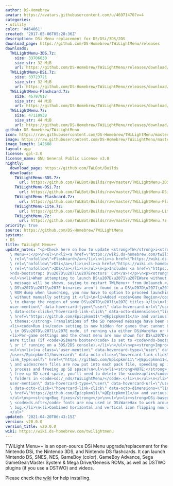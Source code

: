 ```yaml
---
author: DS-Homebrew
avatar: https://avatars.githubusercontent.com/u/46971470?v=4
categories:
- utility
color: '#464061'
created: '2017-05-06T05:28:36Z'
description: DSi Menu replacement for DS/DSi/3DS/2DS
download_page: https://github.com/DS-Homebrew/TWiLightMenu/releases
downloads:
  TWiLightMenu-3DS.7z:
    size: 33706038
    size_str: 32 MiB
    url: https://github.com/DS-Homebrew/TWiLightMenu/releases/download/v20.0.0/TWiLightMenu-3DS.7z
  TWiLightMenu-DSi.7z:
    size: 33723721
    size_str: 32 MiB
    url: https://github.com/DS-Homebrew/TWiLightMenu/releases/download/v20.0.0/TWiLightMenu-DSi.7z
  TWiLightMenu-Flashcard.7z:
    size: 46797817
    size_str: 44 MiB
    url: https://github.com/DS-Homebrew/TWiLightMenu/releases/download/v20.0.0/TWiLightMenu-Flashcard.7z
  TWiLightMenu.7z:
    size: 47110938
    size_str: 44 MiB
    url: https://github.com/DS-Homebrew/TWiLightMenu/releases/download/v20.0.0/TWiLightMenu.7z
github: DS-Homebrew/TWiLightMenu
icon: https://raw.githubusercontent.com/DS-Homebrew/TWiLightMenu/master/booter/Twilight%2B%2B-animated%20icon-fix.gif
image: https://raw.githubusercontent.com/DS-Homebrew/TWiLightMenu/master/logo.png
image_length: 142608
layout: app
license: gpl-3.0
license_name: GNU General Public License v3.0
nightly:
  download_page: https://github.com/TWLBot/Builds
  downloads:
    TWiLightMenu-3DS.7z:
      url: https://github.com/TWLBot/Builds/raw/master/TWiLightMenu-3DS.7z
    TWiLightMenu-DSi.7z:
      url: https://github.com/TWLBot/Builds/raw/master/TWiLightMenu-DSi.7z
    TWiLightMenu-Flashcard.7z:
      url: https://github.com/TWLBot/Builds/raw/master/TWiLightMenu-Flashcard.7z
    TWiLightMenu-Lite.7z:
      url: https://github.com/TWLBot/Builds/raw/master/TWiLightMenu-Lite.7z
    TWiLightMenu.7z:
      url: https://github.com/TWLBot/Builds/raw/master/TWiLightMenu.7z
priority: true
source: https://github.com/DS-Homebrew/TWiLightMenu
systems:
- DS
title: TWiLight Menu++
update_notes: "<p>Check here on how to update <strong>TW</strong>i<strong>L</strong>ight\
  \ Menu++:</p>\n<ul>\n<li><a href=\"https://wiki.ds-homebrew.com/twilightmenu/updating-flashcard.html\"\
  \ rel=\"nofollow\">Flashcard</a></li>\n<li><a href=\"https://wiki.ds-homebrew.com/twilightmenu/updating-dsi.html\"\
  \ rel=\"nofollow\">DSi</a></li>\n<li><a href=\"https://wiki.ds-homebrew.com/twilightmenu/updating-3ds.html\"\
  \ rel=\"nofollow\">3DS</a></li>\n</ul>\n<p>Includes <a href=\"https://github.com/DS-Homebrew/nds-bootstrap/releases/tag/v0.39.0\"\
  >nds-bootstrap: D\u207D\u2071\u207Erectors' Cut</a>!</p>\n<p><strong>What's new?</strong></p>\n\
  <ul>\n<li>When attempting to launch DS\u207D\u2071\u207EWare without Unlaunch, a\
  \ message will be shown, saying to restart TWLMenu++ from Unlaunch.</li>\n<li>If\
  \ DS\u207D\u2071\u207E binaries aren't found in a DS\u207D\u2071\u207E-Enhanced\
  \ ROM dump when launching, you now have to option to proceed launching in DS mode\
  \ without manually setting it.</li>\n<li>Added <code>Game Region</code> setting\
  \ to change the region of some DS\u207D\u2071\u207E titles.</li>\n<li>(<a class=\"\
  user-mention\" data-hovercard-type=\"user\" data-hovercard-url=\"/users/Epicpkmn11/hovercard\"\
  \ data-octo-click=\"hovercard-link-click\" data-octo-dimensions=\"link_type:self\"\
  \ href=\"https://github.com/Epicpkmn11\">@Epicpkmn11</a> and various) <strong>DSi-based\
  \ themes:</strong> Translations of the SD removed message have been added!</li>\n\
  <li><code>Run in</code> setting is now hidden for games that cannot be launched\
  \ in DS\u207D\u2071\u207E mode, if running via either DSiWareHax or CycloDS iEvolution.</li>\n\
  <li>Per-game settings and the cheat menu are now shown for DS\u207D\u2071\u207E\
  Ware titles (if <code>DSiWare booter</code> is set to <code>nds-bootstrap</code>,\
  \ or if running on a 3DS/2DS console).</li>\n</ul>\n<p><strong>Improvements</strong></p>\n\
  <ul>\n<li>(<a class=\"user-mention\" data-hovercard-type=\"user\" data-hovercard-url=\"\
  /users/Epicpkmn11/hovercard\" data-octo-click=\"hovercard-link-click\" data-octo-dimensions=\"\
  link_type:self\" href=\"https://github.com/Epicpkmn11\">@Epicpkmn11</a>) AP-fix\
  \ and widescreen files are now put into each pack file, speeding up installation/updating\
  \ process and freeing up SD space!\n<ul>\n<li><strong>NOTE:</strong> To actually\
  \ free up SD card space, you'll need to delete the <code>apfix</code> and <code>widescreen</code>\
  \ folders in <code>sd:/_nds/TWiLightMenu/</code>.</li>\n</ul>\n</li>\n<li>(<a class=\"\
  user-mention\" data-hovercard-type=\"user\" data-hovercard-url=\"/users/Epicpkmn11/hovercard\"\
  \ data-octo-click=\"hovercard-link-click\" data-octo-dimensions=\"link_type:self\"\
  \ href=\"https://github.com/Epicpkmn11\">@Epicpkmn11</a> and various) Updated translations!</li>\n\
  </ul>\n<p><strong>Bug fixes</strong></p>\n<ul>\n<li><strong>DSi-based themes:</strong>\
  \ <code>ds.nftr</code> fonts are now used in DSiWareHax to work around a crashing\
  \ bug.</li>\n<li>Combined horizontal and vertical icon flipping now works.</li>\n\
  </ul>"
updated: '2021-04-20T06:43:15Z'
version: v20.0.0
version_title: v20.0.0
wiki: https://wiki.ds-homebrew.com/twilightmenu
---
```

TWiLight Menu++ is an open-source DSi Menu upgrade/replacement for the Nintendo DSi, the Nintendo 3DS, and Nintendo DS flashcards. It can launch Nintendo DS, SNES, NES, GameBoy (color), GameBoy Advance, Sega GameGear/Master System & Mega Drive/Genesis ROMs, as well as DSTWO plugins (if you use a DSTWO) and videos.

Please check the [wiki](https://wiki.ds-homebrew.com/twilightmenu) for help installing.